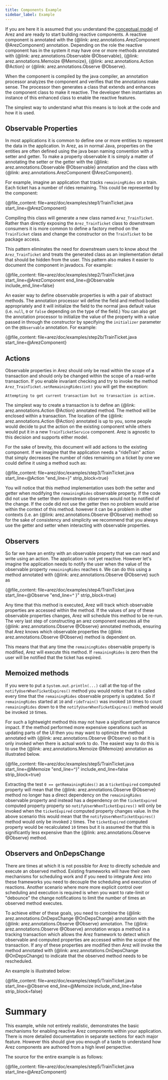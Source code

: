 ```yaml
---
title: Components Example
sidebar_label: Example
---
```


If you are here it is assumed that you understand the [conceptual model](concepts.md) of Arez and are ready to
start building reactive components. A reactive component is annotated with the {@link: arez.annotations.ArezComponent @ArezComponent}
annotation. Depending on the role the reactive component has in the system it may have one or more methods annotated
with {@link: arez.annotations.Observable @Observable}, {@link: arez.annotations.Memoize @Memoize}, {@link: arez.annotations.Action @Action} or
{@link: arez.annotations.Observe @Observe}.

When the component is compiled by the java compiler, an annotation processor analyzes the component
and verifies that the annotations make sense. The processor then generates a class that extends and
enhances the component class to make it reactive. The developer then instantiates an instance of this
enhanced class to enable the reactive features.

The simplest way to understand what this means is to look at the code and how it is used.

## Observable Properties

In most applications it is common to define one or more entities to represent the data in the application.
In Arez, as in normal Java, properties on the entities are often defined using the java bean naming convention
with a setter and getter. To make a property observable it is simply a matter of annotating the setter or
the getter with the {@link: arez.annotations.Observable @Observable} annotation and the class with
{@link: arez.annotations.ArezComponent @ArezComponent}.

For example, imagine an application that tracks `remainingRides` on a train. Each ticket has a number of
rides remaining. This could be represented by the component:

{@file_content: file=arez/doc/examples/step1/TrainTicket.java start_line=@ArezComponent}

Compiling this class will generate a new class named `Arez_TrainTicket`. Rather than directly exposing the
`Arez_TrainTicket` class to downstream consumers it is more common to define a factory method on the
`TrainTicket` class and change the constructor on the `TrainTicket` to be package access.

This pattern eliminates the need for downstream users to know about the `Arez_TrainTicket` and treats the
generated class as an implementation detail that should be hidden from the user. This pattern also makes it
easier to document the component in javadocs. For example:

{@file_content: file=arez/doc/examples/step2/TrainTicket.java start_line=@ArezComponent end_line=@Observable include_end_line=false}

An easier way to define observable properties is with a pair of abstract methods. The annotation processor
wil define the field and method bodies appropriately and it will initialize the field to the normal java
default value (i.e. `null`, `0` or `false` depending on the type of the field.) You can also get the annotation
processor to initialize the value of the property with a value passed in through the constructor by
specifying the `initializer` parameter on the `@Observable` annotation. For example:

{@file_content: file=arez/doc/examples/step2b/TrainTicket.java start_line=@ArezComponent}

## Actions

Observable properties in Arez should only be read within the scope of a transaction and should only be
changed within the scope of a read-write transaction. If you enable invariant checking and try to invoke
the method `Arez_TrainTicket.setRemainingRides(int)` you will get the exception:

    Attempting to get current transaction but no transaction is active.

The simplest way to create a transaction is to define an {@link: arez.annotations.Action @Action} annotated method. The method
will be enclosed within a transaction. The location of the {@link: arez.annotations.Action @Action} annotated is up to you, some
people would decide to put the action on the existing component while others would put it in a new `TrainTicketService`
component. Arez is agnostic to this decision and supports either model.

For the sake of brevity, this document will add actions to the existing component. If we imagine that the
application needs a "rideTrain" action that simply decreases the number of rides remaining on a ticket by one
we could define it using a method such as:

{@file_content: file=arez/doc/examples/step3/TrainTicket.java start_line=@Action "end_line=\}" strip_block=true}

You will notice that this method implementation uses both the setter and getter when modifying the `remainingRides`
observable property. If the code did not use the setter then downstream observers would not be notified of the
change. If the code did not use the getter then no problem would arise within the context of this method.
however it can be a problem in other contexts (i.e. an {@link: arez.annotations.Observe @Observe} method) so for the sake of consistency and
simplicity we recommend that you always use the getter and setter when interacting with observable properties.

## Observers

So far we have an entity with an observable property that we can read and write using an action. The application
is not yet reactive. However let's imagine the application needs to notify the user when the value of the observable
property `remainingRides` reaches `0`. We can do this using a method annotated with {@link: arez.annotations.Observe @Observe}
such as

{@file_content: file=arez/doc/examples/step4/TrainTicket.java start_line=@Observe "end_line=^  \}" strip_block=true}

Any time that this method is executed, Arez will track which observable properties are accessed within the method.
If the values of any of these observable properties changes, Arez will schedule this method to be re-run. The very
last step of constructing an arez component executes all the {@link: arez.annotations.Observe @Observe}
annotated methods, ensuring that Arez knows which observable properties the {@link: arez.annotations.Observe @Observe} method is
dependent on.

This means that that any time the `remainingRides` observable property is modified, Arez will execute this method.
If `remainingRides` is zero then the user will be notified that the ticket has expired.

## Memoized methods

If you were to put a `System.out.println(...)` call at the top of the `notifyUserWhenTicketExpires()` method you
would notice that it is called every time that the `remainingRides` observable property is updated. So if
`remainingRides` started at `10` and `rideTrain()` was invoked `10` times to count `remainingRides` down to `0`
the `notifyUserWhenTicketExpires()` method would be invoked `10` times.

For such a lightweight method this may not have a significant performance impact. If the method performed more
expensive operations such as updating parts of the UI then you may want to optimize the method annotated with
{@link: arez.annotations.Observe @Observe} so that it is only invoked when there is actual work to do. The easiest way
to do this is to use the {@link: arez.annotations.Memoize @Memoize} annotation as illustrated below.

{@file_content: file=arez/doc/examples/step5/TrainTicket.java start_line=@Memoize "end_line=^\}" include_end_line=false strip_block=true}

Extracting the test `0 == getRemainingRides()` as a `ticketExpired` computed property will mean that the {@link: arez.annotations.Observe @Observe}
method no longer has a direct dependency on the `remainingRides` observable property and instead has a dependency
on the `ticketExpired` computed property property so `notifyUserWhenTicketExpires()` will only be invoked when the
`ticketExpired` computed property changes value. In the above scenario this would mean that the
`notifyUserWhenTicketExpires()` method would only be invoked `2` times. The `ticketExpired` computed property
would be recalculated `10` times but it is assumed the that this is significantly less expensive than the {@link: arez.annotations.Observe @Observe}
method.

## Observers and OnDepsChange

There are times at which it is not possible for Arez to directly schedule and execute an observed method. Existing
frameworks will have their own mechanisms for scheduling work and if you need to integrate Arez into these
frameworks you need to decouple the scheduling and execution of reactions. Another scenario where more more
explicit control over scheduling and execution is required is when you want to rate-limit or "debounce" the
change notifications to limit the number of times an observed method executes.

To achieve either of these goals, you need to combine the {@link: arez.annotations.OnDepsChange @OnDepsChange} annotation with the
{@link: arez.annotations.Observe @Observe} annotation. The {@link: arez.annotations.Observe @Observe} annotation wraps a method in a
tracking transaction which allows the Arez framework to detect which observable and computed properties are accessed
within the scope of the transaction. If any of these properties are modified then Arez will invoke the method annotated
with {@link: arez.annotations.OnDepsChange @OnDepsChange} to indicate that the observed method needs to be rescheduled.

An example is illustrated below:

{@file_content: file=arez/doc/examples/step5/TrainTicket.java start_line=@Observe end_line=@Memoize include_end_line=false strip_block=false}

# Summary

This example, while not entirely realistic, demonstrates the basic mechanisms for enabling reactive Arez components
within your application. There is more detailed documentation in separate sections for each major feature. However
this should give you enough of a taste to understand how Arez components are authored from a high level perspective.

The source for the entire example is as follows:

{@file_content: file=arez/doc/examples/step5/TrainTicket.java start_line=@ArezComponent}
